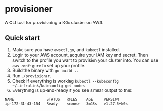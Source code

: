 # provisioner

A CLI tool for provisioning a K0s cluster on AWS.

## Quick start

1. Make sure you have `awsctl`, `go`, and `kubectl` installed.
2. Login to your AWS account, acquire your IAM key and secret. Then switch to the profile you want to provision your cluster into. You can use `aws configure` to set up your profile.
3. Build the binary with `go build .`.
4. Run `./provisioner`.
5. Check if everything is working `kubectl --kubeconfig ~/.infralink/kubeconfig get nodes`
6. Everything is up-and-ready if you see similar output to this:
```
NAME               STATUS   ROLES    AGE     VERSION
ip-172-31-43-154   Ready    <none>   3m18s   v1.27.5+k0s
```